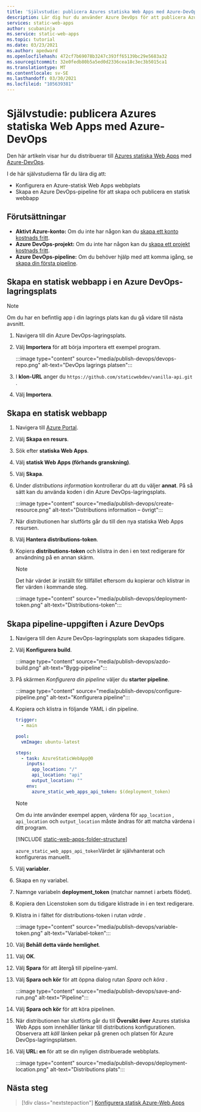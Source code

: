 ```yaml
---
title: 'Självstudie: publicera Azures statiska Web Apps med Azure-DevOps'
description: Lär dig hur du använder Azure DevOps för att publicera Azures statiska Web Apps.
services: static-web-apps
author: scubaninja
ms.service: static-web-apps
ms.topic: tutorial
ms.date: 03/23/2021
ms.author: apedward
ms.openlocfilehash: 472cf7b69078b3247c393ff65139bc29e5683a32
ms.sourcegitcommit: 32e0fedb80b5a5ed0d2336cea18c3ec3b5015ca1
ms.translationtype: MT
ms.contentlocale: sv-SE
ms.lasthandoff: 03/30/2021
ms.locfileid: "105639381"
---
```

# <a name="tutorial-publish-azure-static-web-apps-with-azure-devops"></a>Självstudie: publicera Azures statiska Web Apps med Azure-DevOps

Den här artikeln visar hur du distribuerar till [Azures statiska Web Apps](./overview.md) med [Azure-DevOps](https://dev.azure.com/).

I de här självstudierna får du lära dig att:

- Konfigurera en Azure-statisk Web Apps webbplats
- Skapa en Azure DevOps-pipeline för att skapa och publicera en statisk webbapp

## <a name="prerequisites"></a>Förutsättningar

- **Aktivt Azure-konto:** Om du inte har någon kan du [skapa ett konto kostnads fritt](https://azure.microsoft.com/free/).
- **Azure DevOps-projekt:** Om du inte har någon kan du [skapa ett projekt kostnads fritt](https://azure.microsoft.com/pricing/details/devops/azure-devops-services/).
- **Azure DevOps-pipeline:** Om du behöver hjälp med att komma igång, se [skapa din första pipeline](https://docs.microsoft.com/azure/devops/pipelines/create-first-pipeline?view=azure-devops&preserve-view=true).

## <a name="create-a-static-web-app-in-an-azure-devops-repository"></a>Skapa en statisk webbapp i en Azure DevOps-lagringsplats

  > [!NOTE]
  > Om du har en befintlig app i din lagrings plats kan du gå vidare till nästa avsnitt.

1. Navigera till din Azure DevOps-lagringsplats.

1. Välj **Importera** för att börja importera ett exempel program.
  
    :::image type="content" source="media/publish-devops/devops-repo.png" alt-text="DevOps lagrings platsen":::

1. I **klon-URL** anger du `https://github.com/staticwebdev/vanilla-api.git` .

1. Välj **Importera**.

## <a name="create-a-static-web-app"></a>Skapa en statisk webbapp

1. Navigera till [Azure Portal](https://portal.azure.com).

1. Välj **Skapa en resurs**.

1. Sök efter **statiska Web Apps**.

1. Välj **statisk Web Apps (förhands granskning)**.

1. Välj **Skapa**.

1. Under _distributions information_ kontrollerar du att du väljer **annat**. På så sätt kan du använda koden i din Azure DevOps-lagringsplats.

    :::image type="content" source="media/publish-devops/create-resource.png" alt-text="Distributions information – övrigt":::

1. När distributionen har slutförts går du till den nya statiska Web Apps resursen.

1. Välj **Hantera distributions-token**.

1. Kopiera **distributions-token** och klistra in den i en text redigerare för användning på en annan skärm.

    > [!NOTE]
    > Det här värdet är inställt för tillfället eftersom du kopierar och klistrar in fler värden i kommande steg.

    :::image type="content" source="media/publish-devops/deployment-token.png" alt-text="Distributions-token":::

## <a name="create-the-pipeline-task-in-azure-devops"></a>Skapa pipeline-uppgiften i Azure DevOps

1. Navigera till den Azure DevOps-lagringsplats som skapades tidigare.

1. Välj **Konfigurera build**.

    :::image type="content" source="media/publish-devops/azdo-build.png" alt-text="Bygg-pipeline":::

1. På skärmen *Konfigurera din pipeline* väljer du **starter pipeline**.

    :::image type="content" source="media/publish-devops/configure-pipeline.png" alt-text="Konfigurera pipeline":::

1. Kopiera och klistra in följande YAML i din pipeline.

    ```yaml
    trigger:
      - main
    
    pool:
      vmImage: ubuntu-latest
    
    steps:
      - task: AzureStaticWebApp@0
        inputs:
          app_location: "/" 
          api_location: "api"
          output_location: ""
        env:
          azure_static_web_apps_api_token: $(deployment_token)
    ```

    > [!NOTE]
    > Om du inte använder exempel appen, värdena för `app_location` , `api_location` och `output_location` måste ändras för att matcha värdena i ditt program.

    [!INCLUDE [static-web-apps-folder-structure](../../includes/static-web-apps-folder-structure.md)]

    `azure_static_web_apps_api_token`Värdet är självhanterat och konfigureras manuellt.

1. Välj **variabler**.

1. Skapa en ny variabel.

1. Namnge variabeln **deployment_token** (matchar namnet i arbets flödet).

1. Kopiera den Licenstoken som du tidigare klistrade in i en text redigerare.

1. Klistra in i fältet för distributions-token i rutan _värde_ .

    :::image type="content" source="media/publish-devops/variable-token.png" alt-text="Variabel-token":::

1. Välj **Behåll detta värde hemlighet**.

1. Välj **OK**.

1. Välj **Spara** för att återgå till pipeline-yaml.

1. Välj **Spara och kör** för att öppna dialog rutan _Spara och köra_ .

    :::image type="content" source="media/publish-devops/save-and-run.png" alt-text="Pipeline":::

1. Välj **Spara och kör** för att köra pipelinen.

1. När distributionen har slutförts går du till **Översikt över** Azures statiska Web Apps som innehåller länkar till distributions konfigurationen. Observera att _käll_ länken pekar på grenen och platsen för Azure DevOps-lagringsplatsen.

1. Välj **URL: en** för att se din nyligen distribuerade webbplats.

    :::image type="content" source="media/publish-devops/deployment-location.png" alt-text="Distributions plats":::

## <a name="next-steps"></a>Nästa steg

> [!div class="nextstepaction"]
> [Konfigurera statisk Azure-Web Apps](./configuration.md)
